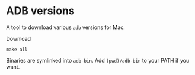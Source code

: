 # ADB versions

A tool to download various `adb` versions for Mac.

Download

    make all

Binaries are symlinked into `adb-bin`. Add `(pwd)/adb-bin` to your PATH if you want.